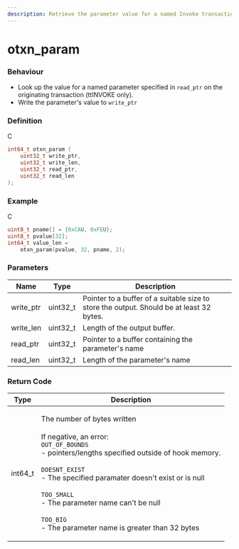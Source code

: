 ```yaml
---
description: Retrieve the parameter value for a named Invoke transaction parameter
---
```


# otxn\_param

### Behaviour

* Look up the value for a named parameter specified in `read_ptr` on the originating transaction (ttINVOKE only).
* Write the parameter's value to `write_ptr`

### Definition

C

```c
int64_t otxn_param (
    uint32_t write_ptr,
    uint32_t write_len,
    uint32_t read_ptr,
    uint32_t read_len
);
```

### Example

C

```c
uint8_t pname[] = {0xCAU, 0xFEU};
uint8_t pvalue[32];
int64_t value_len = 
    otxn_param(pvalue, 32, pname, 2);
```

### Parameters

| Name       | Type      | Description                                                                              |
| ---------- | --------- | ---------------------------------------------------------------------------------------- |
| write\_ptr | uint32\_t | Pointer to a buffer of a suitable size to store the output. Should be at least 32 bytes. |
| write\_len | uint32\_t | Length of the output buffer.                                                             |
| read\_ptr  | uint32\_t | Pointer to a buffer containing the parameter's name                                      |
| read\_len  | uint32\_t | Length of the parameter's name                                                           |

### Return Code

| Type     | Description                                                                                                                                                                                                                                                                                                                                                                                    |
| -------- | ---------------------------------------------------------------------------------------------------------------------------------------------------------------------------------------------------------------------------------------------------------------------------------------------------------------------------------------------------------------------------------------------- |
| int64\_t | <p>The number of bytes written<br><br>If negative, an error:<br><code>OUT_OF_BOUNDS</code><br>- pointers/lengths specified outside of hook memory.<br><br><code>DOESNT_EXIST</code><br>- The specified paramater doesn't exist or is null<br><br><code>TOO_SMALL</code><br>- The parameter name can't be null<br><br><code>TOO_BIG</code><br>- The parameter name is greater than 32 bytes</p> |
